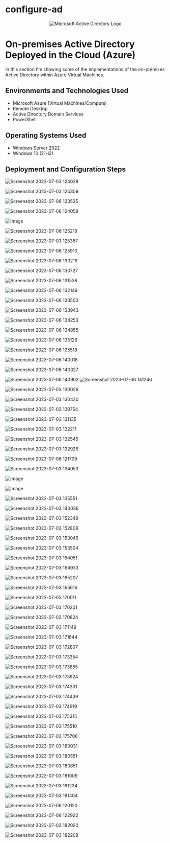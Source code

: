 # configure-ad
<p align="center">
<img src="https://i.imgur.com/pU5A58S.png" alt="Microsoft Active Directory Logo"/>
</p>

<h1>On-premises Active Directory Deployed in the Cloud (Azure)</h1>
In this section I'm showing some of the implementations of the on-premises Active Directory within Azure Virtual Machines.<br />






<h2>Environments and Technologies Used</h2>

- Microsoft Azure (Virtual Machines/Compute)
- Remote Desktop
- Active Directory Domain Services
- PowerShell

<h2>Operating Systems Used </h2>

- Windows Server 2022
- Windows 10 (21H2)



<h2>Deployment and Configuration Steps</h2>

![Screenshot 2023-07-03 124028](https://github.com/Tcoursecareers23/configure-ad/assets/138035327/ff0bdf3e-a1c1-471f-b1f6-3fb517627519)

![Screenshot 2023-07-03 124309](https://github.com/Tcoursecareers23/configure-ad/assets/138035327/50a29a01-9806-42e7-8368-6ef0752aba92)

![Screenshot 2023-07-06 123535](https://github.com/Tcoursecareers23/configure-ad/assets/138035327/23d46540-ce06-471b-83eb-39b3ae3f248c)

![Screenshot 2023-07-06 124059](https://github.com/Tcoursecareers23/configure-ad/assets/138035327/07c5323b-17b2-4c71-86bd-eaf87f8e764a)

![image](https://github.com/Tcoursecareers23/configure-ad/assets/138035327/af6613ce-a45f-4ecc-b35c-504b6721c7e7)

![Screenshot 2023-07-06 125218](https://github.com/Tcoursecareers23/configure-ad/assets/138035327/d01c7468-d095-449e-ad4c-c1b96b68cb04)

![Screenshot 2023-07-03 125357](https://github.com/Tcoursecareers23/configure-ad/assets/138035327/f1bb005b-abcb-45bf-9e59-befd68d38ca1)

![Screenshot 2023-07-06 125910](https://github.com/Tcoursecareers23/configure-ad/assets/138035327/678a0d59-6dc9-4eb0-a06c-e28d8f0afa44)

![Screenshot 2023-07-06 130219](https://github.com/Tcoursecareers23/configure-ad/assets/138035327/99159f35-df57-4b43-b8d1-01eab7a9fde8)

![Screenshot 2023-07-06 130727](https://github.com/Tcoursecareers23/configure-ad/assets/138035327/34246d44-6bbd-4d5d-8e91-7d354a81746e)

![Screenshot 2023-07-06 131538](https://github.com/Tcoursecareers23/configure-ad/assets/138035327/6d056c50-b552-4957-956f-5c406e9dd264)

![Screenshot 2023-07-06 132149](https://github.com/Tcoursecareers23/configure-ad/assets/138035327/16e6b47b-ec5c-4317-b143-c6166c199d72)

![Screenshot 2023-07-06 133500](https://github.com/Tcoursecareers23/configure-ad/assets/138035327/c7f77280-68df-4aab-a8de-ac0f0b363bc0)

![Screenshot 2023-07-06 133943](https://github.com/Tcoursecareers23/configure-ad/assets/138035327/11836ec6-fdc3-476f-b22a-d1bcce5148ef)

![Screenshot 2023-07-06 134253](https://github.com/Tcoursecareers23/configure-ad/assets/138035327/b79413cd-24d6-4790-9d3e-bef0f6516f85)

![Screenshot 2023-07-06 134855](https://github.com/Tcoursecareers23/configure-ad/assets/138035327/e6b1ba1c-7569-44d8-91d7-505d509a1ebf)

![Screenshot 2023-07-06 135126](https://github.com/Tcoursecareers23/configure-ad/assets/138035327/c353424f-91bf-4b39-a10f-0e6d1aab832f)

![Screenshot 2023-07-06 135518](https://github.com/Tcoursecareers23/configure-ad/assets/138035327/38cdecfe-1e6a-4b8d-a82a-ff677f8d1ee9)

![Screenshot 2023-07-06 140018](https://github.com/Tcoursecareers23/configure-ad/assets/138035327/c4fbbefd-758b-45ba-8368-b61a17256563)

![Screenshot 2023-07-06 140327](https://github.com/Tcoursecareers23/configure-ad/assets/138035327/8fd2bd31-717f-47fe-9109-533eeaee00eb)

![Screenshot 2023-07-06 140902](https://github.com/Tcoursecareers23/configure-ad/assets/138035327/4ca29577-a0b2-4db4-84a8-ad4a494a2442)
![Screenshot 2023-07-06 141246](https://github.com/Tcoursecareers23/configure-ad/assets/138035327/4afd1055-e383-4df2-a730-544c3105e713)



![Screenshot 2023-07-03 130026](https://github.com/Tcoursecareers23/configure-ad/assets/138035327/8c7a4861-2ee1-4fa3-8ba3-7c2e2755dee2)

![Screenshot 2023-07-03 130420](https://github.com/Tcoursecareers23/configure-ad/assets/138035327/a0aec8e0-4a6b-466a-acf4-144bf2846ace)

![Screenshot 2023-07-03 130754](https://github.com/Tcoursecareers23/configure-ad/assets/138035327/b331614d-af74-4bfa-af67-a58da6ed5f75)

![Screenshot 2023-07-03 131135](https://github.com/Tcoursecareers23/configure-ad/assets/138035327/2db8a3ce-58b7-48d1-a3b6-f81028e78d35)

![Screenshot 2023-07-03 132211](https://github.com/Tcoursecareers23/configure-ad/assets/138035327/8de42257-57b6-415d-a647-605a90087f5d)

![Screenshot 2023-07-03 132545](https://github.com/Tcoursecareers23/configure-ad/assets/138035327/e27baa85-3e90-4b99-8118-a55fde59e372)

![Screenshot 2023-07-03 132926](https://github.com/Tcoursecareers23/configure-ad/assets/138035327/99e2ea33-a2d3-4c67-8a65-e1d5fd510312)

![Screenshot 2023-07-06 121709](https://github.com/Tcoursecareers23/configure-ad/assets/138035327/07c0d367-a324-4b69-8d82-500d3abddd30)

![Screenshot 2023-07-03 134053](https://github.com/Tcoursecareers23/configure-ad/assets/138035327/ad7f5332-98cc-4811-8cd3-3e2f852da1f5)

![image](https://github.com/Tcoursecareers23/configure-ad/assets/138035327/7451b17e-9103-43fe-864b-d031d1f5bf13)

![image](https://github.com/Tcoursecareers23/configure-ad/assets/138035327/f6c8ac6a-dd35-4362-b72c-962be7140219)

![Screenshot 2023-07-03 135551](https://github.com/Tcoursecareers23/configure-ad/assets/138035327/3cf13783-4cf9-4dd9-b8b6-e22f1006bc99)

![Screenshot 2023-07-03 140036](https://github.com/Tcoursecareers23/configure-ad/assets/138035327/26c5d482-d120-4fce-a3a6-fb6c98aeab9b)

![Screenshot 2023-07-03 152349](https://github.com/Tcoursecareers23/configure-ad/assets/138035327/eea45383-51c9-460c-8a20-4d43adc5da3a)

![Screenshot 2023-07-03 152808](https://github.com/Tcoursecareers23/configure-ad/assets/138035327/4515fb89-9423-4c0f-87be-cf75936bbb70)

![Screenshot 2023-07-03 153046](https://github.com/Tcoursecareers23/configure-ad/assets/138035327/6aa7eba7-74cc-4def-af84-c91470f6c7b3)

![Screenshot 2023-07-03 153504](https://github.com/Tcoursecareers23/configure-ad/assets/138035327/dec2fe12-6d9e-4b37-bb4d-0516c19d4600)

![Screenshot 2023-07-03 154051](https://github.com/Tcoursecareers23/configure-ad/assets/138035327/e072d41a-01bb-40cf-b44c-5a1400676fe7)

![Screenshot 2023-07-03 164933](https://github.com/Tcoursecareers23/configure-ad/assets/138035327/f06a3702-40bb-4c62-a3b4-d68c0377b4d6)

![Screenshot 2023-07-03 165207](https://github.com/Tcoursecareers23/configure-ad/assets/138035327/19fe8dc9-74db-4f9e-a85c-8dd580015159)

![Screenshot 2023-07-03 165616](https://github.com/Tcoursecareers23/configure-ad/assets/138035327/b493ffd0-d8cb-4e4f-9d01-e3e71057cf38)

![Screenshot 2023-07-03 170011](https://github.com/Tcoursecareers23/configure-ad/assets/138035327/df4526c6-a0c4-4469-922a-d1d9c2ba756e)

![Screenshot 2023-07-03 170201](https://github.com/Tcoursecareers23/configure-ad/assets/138035327/0049a556-426a-4a50-8199-1969e2da634f)

![Screenshot 2023-07-03 170824](https://github.com/Tcoursecareers23/configure-ad/assets/138035327/aa500868-82f8-4c49-ae8d-7219a175a005)

![Screenshot 2023-07-03 171149](https://github.com/Tcoursecareers23/configure-ad/assets/138035327/db1893ee-541d-4eec-86c9-7ae0c9ba23cb)

![Screenshot 2023-07-03 171644](https://github.com/Tcoursecareers23/configure-ad/assets/138035327/7fa9dc87-19b2-4e48-a9de-58d3d9d0951d)

![Screenshot 2023-07-03 172807](https://github.com/Tcoursecareers23/configure-ad/assets/138035327/fc2d797b-125f-482e-8e72-a46b17512c4f)

![Screenshot 2023-07-03 173354](https://github.com/Tcoursecareers23/configure-ad/assets/138035327/15c5c74a-b323-4d1e-b8af-6c24784a623f)

![Screenshot 2023-07-03 173655](https://github.com/Tcoursecareers23/configure-ad/assets/138035327/99152dd9-f0a6-4baf-95e5-295fa2f21155)

![Screenshot 2023-07-03 173924](https://github.com/Tcoursecareers23/configure-ad/assets/138035327/28ec53b9-b3de-4f61-bdc8-eb23319d224e)

![Screenshot 2023-07-03 174301](https://github.com/Tcoursecareers23/configure-ad/assets/138035327/9628baf4-1daf-4064-b16c-10c342b11e96)

![Screenshot 2023-07-03 174439](https://github.com/Tcoursecareers23/configure-ad/assets/138035327/55e8f8f5-d3c1-4636-85a5-c2a8fce78ec4)

![Screenshot 2023-07-03 174919](https://github.com/Tcoursecareers23/configure-ad/assets/138035327/ea8526e5-54b3-4f0e-ad93-7c8a6852f9ad)

![Screenshot 2023-07-03 175315](https://github.com/Tcoursecareers23/configure-ad/assets/138035327/52fbbd46-10d4-401c-b65b-7dd441f7b2d1)

![Screenshot 2023-07-03 175510](https://github.com/Tcoursecareers23/configure-ad/assets/138035327/a6bf478e-c9f6-488e-b9e4-3e0138c65bcc)

![Screenshot 2023-07-03 175706](https://github.com/Tcoursecareers23/configure-ad/assets/138035327/cf8cfd5e-6122-48f9-b4a3-ab984e5c4c33)

![Screenshot 2023-07-03 180031](https://github.com/Tcoursecareers23/configure-ad/assets/138035327/26aca76e-07d2-413a-b1c4-7991a2e026b9)

![Screenshot 2023-07-03 180551](https://github.com/Tcoursecareers23/configure-ad/assets/138035327/c180b261-2f31-46c6-92bf-3a0ac5a24009)

![Screenshot 2023-07-03 180851](https://github.com/Tcoursecareers23/configure-ad/assets/138035327/a619db54-6379-4e9e-9811-9ed0ba068b75)

![Screenshot 2023-07-03 181009](https://github.com/Tcoursecareers23/configure-ad/assets/138035327/bf60666f-d2a0-46d0-b4fe-12fe8f856f40)

![Screenshot 2023-07-03 181234](https://github.com/Tcoursecareers23/configure-ad/assets/138035327/0e9d7709-460a-41ab-b903-e46393e0a45d)

![Screenshot 2023-07-03 181404](https://github.com/Tcoursecareers23/configure-ad/assets/138035327/34e74e0f-5324-419f-9ff2-ea52e19fe126)

![Screenshot 2023-07-06 120120](https://github.com/Tcoursecareers23/configure-ad/assets/138035327/2fd9362d-11d5-433a-8692-324e41b70764)

![Screenshot 2023-07-06 122922](https://github.com/Tcoursecareers23/configure-ad/assets/138035327/bfd26bc7-cc84-4f5b-bfdb-31c3afd98bd0)

![Screenshot 2023-07-03 182020](https://github.com/Tcoursecareers23/configure-ad/assets/138035327/feeb1899-4ece-49c1-a180-5ec9453b4161)

![Screenshot 2023-07-03 182208](https://github.com/Tcoursecareers23/configure-ad/assets/138035327/c7b25a5c-6d2c-4bd5-b5ce-1a8be1c4970e)





